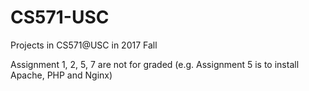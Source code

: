 # CS571-USC
Projects in CS571@USC in 2017 Fall

Assignment 1, 2, 5, 7 are not for graded (e.g. Assignment 5 is to install Apache, PHP and Nginx)
